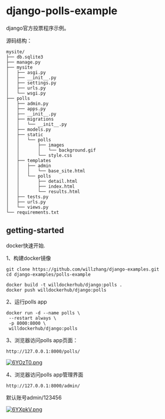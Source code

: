 # django-polls-example

django官方投票程序示例。

源码结构：

```shell
mysite/
├── db.sqlite3
├── manage.py
├── mysite
│   ├── asgi.py
│   ├── __init__.py
│   ├── settings.py
│   ├── urls.py
│   └── wsgi.py
├── polls
│   ├── admin.py
│   ├── apps.py
│   ├── __init__.py
│   ├── migrations
│   │   └── __init__.py
│   ├── models.py
│   ├── static
│   │   └── polls
│   │       ├── images
│   │       │   └── background.gif
│   │       └── style.css
│   ├── templates
│   │   ├── admin
│   │   │   └── base_site.html
│   │   └── polls
│   │       ├── detail.html
│   │       ├── index.html
│   │       └── results.html
│   ├── tests.py
│   ├── urls.py
│   └── views.py
└── requirements.txt
```

## getting-started

docker快速开始.

1、构建docker镜像
```shell
git clone https://github.com/willzhang/django-examples.git
cd django-examples/polls-example

docker build -t willdockerhub/django:polls .
docker push willdockerhub/django:polls
```

2、运行polls app
```shell
docker run -d --name polls \
 --restart always \
 -p 8000:8000 \
 willdockerhub/django:polls
```
 
3、浏览器访问polls app页面：
```shell
http://127.0.0.1:8000/polls/
```
 
[![6YOzT0.png](https://s3.ax1x.com/2021/03/11/6YOzT0.png)](https://imgtu.com/i/6YOzT0)


4、浏览器访问polls app管理界面

```shell
http://127.0.0.1:8000/admin/
```

默认账号admin/123456

[![6YXpkV.png](https://s3.ax1x.com/2021/03/11/6YXpkV.png)](https://imgtu.com/i/6YXpkV)

